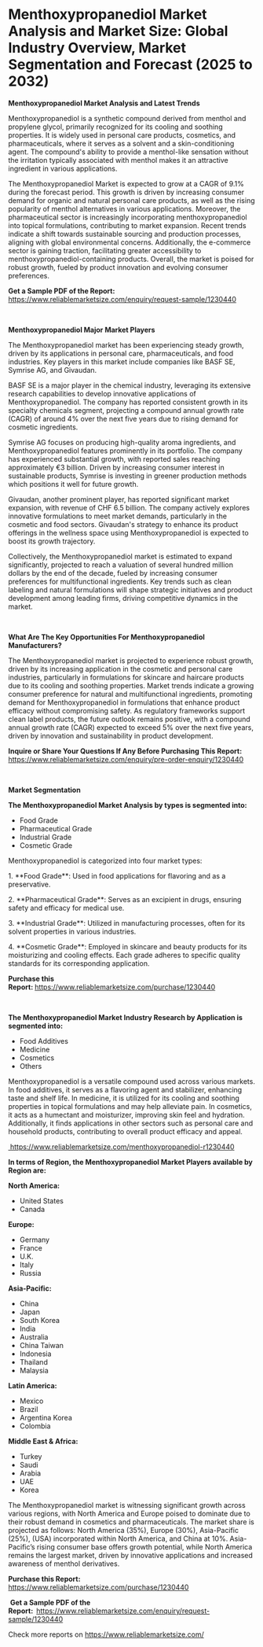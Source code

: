 <p><h1>Menthoxypropanediol Market Analysis and Market Size: Global Industry Overview, Market Segmentation and Forecast (2025 to 2032)</h1></p><p><strong>Menthoxypropanediol Market Analysis and Latest Trends</strong></p>
<p><p>Menthoxypropanediol is a synthetic compound derived from menthol and propylene glycol, primarily recognized for its cooling and soothing properties. It is widely used in personal care products, cosmetics, and pharmaceuticals, where it serves as a solvent and a skin-conditioning agent. The compound's ability to provide a menthol-like sensation without the irritation typically associated with menthol makes it an attractive ingredient in various applications.</p><p>The Menthoxypropanediol Market is expected to grow at a CAGR of 9.1% during the forecast period. This growth is driven by increasing consumer demand for organic and natural personal care products, as well as the rising popularity of menthol alternatives in various applications. Moreover, the pharmaceutical sector is increasingly incorporating menthoxypropanediol into topical formulations, contributing to market expansion. Recent trends indicate a shift towards sustainable sourcing and production processes, aligning with global environmental concerns. Additionally, the e-commerce sector is gaining traction, facilitating greater accessibility to menthoxypropanediol-containing products. Overall, the market is poised for robust growth, fueled by product innovation and evolving consumer preferences.</p></p>
<p><strong>Get a Sample PDF of the Report:&nbsp;</strong> <a href="https://www.reliablemarketsize.com/enquiry/request-sample/1230440?utm_campaign=3365&utm_medium=2&utm_source=Github&utm_content=ia&utm_term=01042025&utm_id=menthoxypropanediol">https://www.reliablemarketsize.com/enquiry/request-sample/1230440</a></p>
<p>&nbsp;</p>
<p><strong>Menthoxypropanediol Major Market Players</strong></p>
<p><p>The Menthoxypropanediol market has been experiencing steady growth, driven by its applications in personal care, pharmaceuticals, and food industries. Key players in this market include companies like BASF SE, Symrise AG, and Givaudan.</p><p>BASF SE is a major player in the chemical industry, leveraging its extensive research capabilities to develop innovative applications of Menthoxypropanediol. The company has reported consistent growth in its specialty chemicals segment, projecting a compound annual growth rate (CAGR) of around 4% over the next five years due to rising demand for cosmetic ingredients.</p><p>Symrise AG focuses on producing high-quality aroma ingredients, and Menthoxypropanediol features prominently in its portfolio. The company has experienced substantial growth, with reported sales reaching approximately €3 billion. Driven by increasing consumer interest in sustainable products, Symrise is investing in greener production methods which positions it well for future growth.</p><p>Givaudan, another prominent player, has reported significant market expansion, with revenue of CHF 6.5 billion. The company actively explores innovative formulations to meet market demands, particularly in the cosmetic and food sectors. Givaudan's strategy to enhance its product offerings in the wellness space using Menthoxypropanediol is expected to boost its growth trajectory.</p><p>Collectively, the Menthoxypropanediol market is estimated to expand significantly, projected to reach a valuation of several hundred million dollars by the end of the decade, fueled by increasing consumer preferences for multifunctional ingredients. Key trends such as clean labeling and natural formulations will shape strategic initiatives and product development among leading firms, driving competitive dynamics in the market.</p></p>
<p>&nbsp;</p>
<p><strong>What Are The Key Opportunities For Menthoxypropanediol Manufacturers?</strong></p>
<p><p>The Menthoxypropanediol market is projected to experience robust growth, driven by its increasing application in the cosmetic and personal care industries, particularly in formulations for skincare and haircare products due to its cooling and soothing properties. Market trends indicate a growing consumer preference for natural and multifunctional ingredients, promoting demand for Menthoxypropanediol in formulations that enhance product efficacy without compromising safety. As regulatory frameworks support clean label products, the future outlook remains positive, with a compound annual growth rate (CAGR) expected to exceed 5% over the next five years, driven by innovation and sustainability in product development.</p></p>
<p><strong>Inquire or Share Your Questions If Any Before Purchasing This Report:</strong> <a href="https://www.reliablemarketsize.com/enquiry/pre-order-enquiry/1230440?utm_campaign=3365&utm_medium=2&utm_source=Github&utm_content=ia&utm_term=01042025&utm_id=menthoxypropanediol">https://www.reliablemarketsize.com/enquiry/pre-order-enquiry/1230440</a></p>
<p>&nbsp;</p>
<p><strong>Market Segmentation</strong></p>
<p><strong>The Menthoxypropanediol Market Analysis by types is segmented into:</strong></p>
<p><ul><li>Food Grade</li><li>Pharmaceutical Grade</li><li>Industrial Grade</li><li>Cosmetic Grade</li></ul></p>
<p><p>Menthoxypropanediol is categorized into four market types: </p><p>1. **Food Grade**: Used in food applications for flavoring and as a preservative. </p><p>2. **Pharmaceutical Grade**: Serves as an excipient in drugs, ensuring safety and efficacy for medical use. </p><p>3. **Industrial Grade**: Utilized in manufacturing processes, often for its solvent properties in various industries. </p><p>4. **Cosmetic Grade**: Employed in skincare and beauty products for its moisturizing and cooling effects. Each grade adheres to specific quality standards for its corresponding application.</p></p>
<p><strong>Purchase this Report:&nbsp;</strong><a href="https://www.reliablemarketsize.com/purchase/1230440?utm_campaign=3365&utm_medium=2&utm_source=Github&utm_content=ia&utm_term=01042025&utm_id=menthoxypropanediol">https://www.reliablemarketsize.com/purchase/1230440</a></p>
<p>&nbsp;</p>
<p><strong>The Menthoxypropanediol Market Industry Research by Application is segmented into:</strong></p>
<p><ul><li>Food Additives</li><li>Medicine</li><li>Cosmetics</li><li>Others</li></ul></p>
<p><p>Menthoxypropanediol is a versatile compound used across various markets. In food additives, it serves as a flavoring agent and stabilizer, enhancing taste and shelf life. In medicine, it is utilized for its cooling and soothing properties in topical formulations and may help alleviate pain. In cosmetics, it acts as a humectant and moisturizer, improving skin feel and hydration. Additionally, it finds applications in other sectors such as personal care and household products, contributing to overall product efficacy and appeal.</p></p>
<p><a href="https://www.reliablemarketsize.com/menthoxypropanediol-r1230440?utm_campaign=3365&utm_medium=2&utm_source=Github&utm_content=ia&utm_term=01042025&utm_id=menthoxypropanediol">&nbsp;https://www.reliablemarketsize.com/menthoxypropanediol-r1230440</a></p>
<p><strong>In terms of Region, the Menthoxypropanediol Market Players available by Region are:</strong></p>
<p>
    <p> <strong> North America: </strong>
        <ul>
            <li>United States</li>
            <li>Canada</li>
        </ul>
        </p> 
    <p> <strong> Europe: </strong>
        <ul>
            <li>Germany</li>
            <li>France</li>
            <li>U.K.</li>
            <li>Italy</li>
            <li>Russia</li>
        </ul>
        </p> 
    <p> <strong> Asia-Pacific: </strong>
        <ul>
            <li>China</li>
            <li>Japan</li>
            <li>South Korea</li>
            <li>India</li>
            <li>Australia</li>
            <li>China Taiwan</li>
            <li>Indonesia</li>
            <li>Thailand</li>
            <li>Malaysia</li>
        </ul>
        </p> 
    <p> <strong> Latin America: </strong>
        <ul>
            <li>Mexico</li>
            <li>Brazil</li>
            <li>Argentina Korea</li>
            <li>Colombia</li>
        </ul>
        </p> 
    <p> <strong> Middle East & Africa: </strong>
        <ul>
            <li>Turkey</li>
            <li>Saudi</li>
            <li>Arabia</li>
            <li>UAE</li>
            <li>Korea</li>
        </ul>
    </p>
    </p>
<p><p>The Menthoxypropanediol market is witnessing significant growth across various regions, with North America and Europe poised to dominate due to their robust demand in cosmetics and pharmaceuticals. The market share is projected as follows: North America (35%), Europe (30%), Asia-Pacific (25%), (USA) incorporated within North America, and China at 10%. Asia-Pacific’s rising consumer base offers growth potential, while North America remains the largest market, driven by innovative applications and increased awareness of menthol derivatives.</p></p>
<p><strong>Purchase this Report: </strong><a href="https://www.reliablemarketsize.com/purchase/1230440?utm_campaign=3365&utm_medium=2&utm_source=Github&utm_content=ia&utm_term=01042025&utm_id=menthoxypropanediol">https://www.reliablemarketsize.com/purchase/1230440</a></p>
<p>&nbsp;<strong>Get a Sample PDF of the Report:&nbsp;&nbsp;</strong><a href="https://www.reliablemarketsize.com/enquiry/request-sample/1230440?utm_campaign=3365&utm_medium=2&utm_source=Github&utm_content=ia&utm_term=01042025&utm_id=menthoxypropanediol">https://www.reliablemarketsize.com/enquiry/request-sample/1230440</a></p>
<p><strong></strong></p>
<p>Check more reports on <a href="https://www.reliablemarketsize.com/?utm_campaign=3365&utm_medium=2&utm_source=Github&utm_content=ia&utm_term=01042025&utm_id=menthoxypropanediol">https://www.reliablemarketsize.com/</a></p>